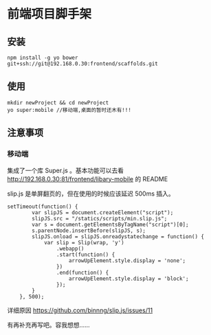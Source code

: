 # 前端项目脚手架

## 安装

```
npm install -g yo bower git+ssh://git@192.168.0.30:frontend/scaffolds.git
```

## 使用

```
mkdir newProject && cd newProject
yo super:mobile //移动端,桌面的暂时还木有!!!
```

## 注意事项

### 移动端

集成了一个库 Super.js 。基本功能可以去看 http://192.168.0.30:81/frontend/libary-mobile 的 README

slip.js 是单屏翻页的，但在使用的时候应该延迟 500ms 插入。

```
setTimeout(function() {
        var slipJS = document.createElement("script");
        slipJS.src = "/statics/scripts/min.slip.js";
        var s = document.getElementsByTagName("script")[0];
        s.parentNode.insertBefore(slipJS, s);
        slipJS.onload = slipJS.onreadystatechange = function() {
            var slip = Slip(wrap, 'y')
                .webapp()
                .start(function() {
                    arrowUpElement.style.display = 'none';
                })
                .end(function() {
                    arrowUpElement.style.display = 'block';
                });
        }
    }, 500);
```

详细原因 https://github.com/binnng/slip.js/issues/11

有再补充再写吧。容我想想……